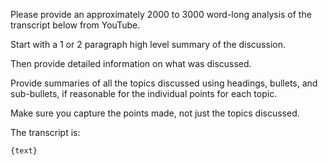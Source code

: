 Please provide an approximately 2000 to 3000 word-long analysis of the transcript below from YouTube.

Start with a 1 or 2 paragraph high level summary of the discussion.

Then provide detailed information on what was discussed.

Provide summaries of all the topics discussed using headings, bullets, and sub-bullets, if reasonable for the individual points for each topic.

Make sure you capture the points made, not just the topics discussed.

The transcript is:

```text
{text}
```
